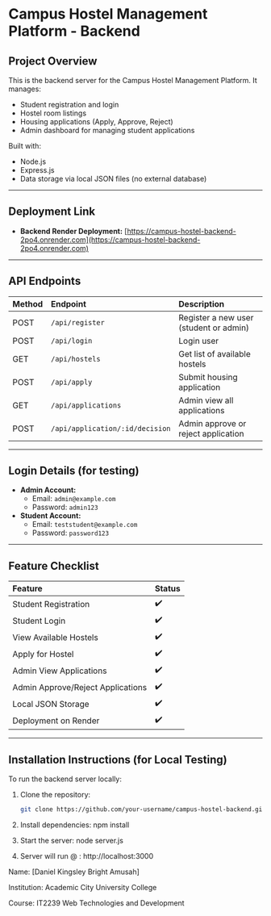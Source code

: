 # Campus Hostel Management Platform - Backend

## Project Overview
This is the backend server for the Campus Hostel Management Platform. It manages:
- Student registration and login
- Hostel room listings
- Housing applications (Apply, Approve, Reject)
- Admin dashboard for managing student applications

Built with:
- Node.js
- Express.js
- Data storage via local JSON files (no external database)

---

## Deployment Link
- **Backend Render Deployment:** [https://campus-hostel-backend-2po4.onrender.com](https://campus-hostel-backend-2po4.onrender.com)

---

## API Endpoints

| Method | Endpoint | Description |
|:---|:---|:---|
| POST | `/api/register` | Register a new user (student or admin) |
| POST | `/api/login` | Login user |
| GET | `/api/hostels` | Get list of available hostels |
| POST | `/api/apply` | Submit housing application |
| GET | `/api/applications` | Admin view all applications |
| POST | `/api/application/:id/decision` | Admin approve or reject application |

---

## Login Details (for testing)

- **Admin Account:**
  - Email: `admin@example.com`
  - Password: `admin123`
- **Student Account:**
  - Email: `teststudent@example.com`
  - Password: `password123`

---

## Feature Checklist

| Feature | Status |
|:---|:---|
| Student Registration | ✔️ |
| Student Login | ✔️ |
| View Available Hostels | ✔️ |
| Apply for Hostel | ✔️ |
| Admin View Applications | ✔️ |
| Admin Approve/Reject Applications | ✔️ |
| Local JSON Storage | ✔️ |
| Deployment on Render | ✔️ |

---

## Installation Instructions (for Local Testing)

To run the backend server locally:

1. Clone the repository:
   ```bash
   git clone https://github.com/your-username/campus-hostel-backend.git

2. Install dependencies: npm install

3. Start the server: node server.js

4. Server will run @ : http://localhost:3000

Name: [Daniel Kingsley Bright Amusah]

Institution: Academic City University College

Course: IT2239 Web Technologies and Development

